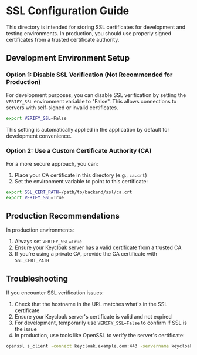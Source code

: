 # SSL Configuration Guide

This directory is intended for storing SSL certificates for development and testing environments. In production, you should use properly signed certificates from a trusted certificate authority.

## Development Environment Setup

### Option 1: Disable SSL Verification (Not Recommended for Production)

For development purposes, you can disable SSL verification by setting the `VERIFY_SSL` environment variable to "False". This allows connections to servers with self-signed or invalid certificates.

```bash
export VERIFY_SSL=False
```

This setting is automatically applied in the application by default for development convenience.

### Option 2: Use a Custom Certificate Authority (CA)

For a more secure approach, you can:

1. Place your CA certificate in this directory (e.g., `ca.crt`)
2. Set the environment variable to point to this certificate:

```bash
export SSL_CERT_PATH=/path/to/backend/ssl/ca.crt
export VERIFY_SSL=True
```

## Production Recommendations

In production environments:

1. Always set `VERIFY_SSL=True`
2. Ensure your Keycloak server has a valid certificate from a trusted CA
3. If you're using a private CA, provide the CA certificate with `SSL_CERT_PATH`

## Troubleshooting

If you encounter SSL verification issues:

1. Check that the hostname in the URL matches what's in the SSL certificate
2. Ensure your Keycloak server's certificate is valid and not expired
3. For development, temporarily use `VERIFY_SSL=False` to confirm if SSL is the issue
4. In production, use tools like OpenSSL to verify the server's certificate:

```bash
openssl s_client -connect keycloak.example.com:443 -servername keycloak.example.com
```
